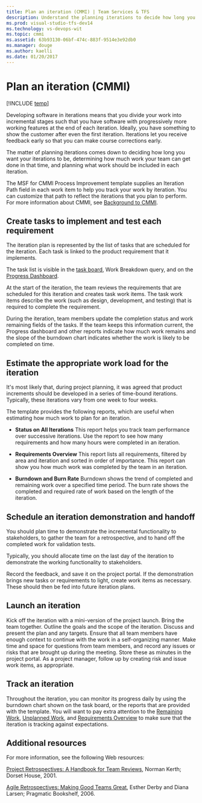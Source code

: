 ```yaml
---
title: Plan an iteration (CMMI) | Team Services & TFS
description: Understand the planning iterations to decide how long you want your iterations to be, determining how much work your team can get done in that time, and planning what work should be included in each iteration - Team Foundation Server (TFS)
ms.prod: visual-studio-tfs-dev14
ms.technology: vs-devops-wit
ms.topic: cmmi
ms.assetid: 63b93130-06bf-474c-883f-9514e3e92db0
ms.manager: douge
ms.author: kaelli
ms.date: 01/20/2017
---
```


# Plan an iteration (CMMI)

[!INCLUDE [temp](../../_shared/dev15-version-header.md)]

Developing software in iterations means that you divide your work into incremental stages such that you have software with progressively more working features at the end of each iteration. Ideally, you have something to show the customer after even the first iteration. Iterations let you receive feedback early so that you can make course corrections early.  
  
 The matter of planning iterations comes down to deciding how long you want your iterations to be, determining how much work your team can get done in that time, and planning what work should be included in each iteration.  
  
 The MSF for CMMI Process Improvement template supplies an Iteration Path field in each work item to help you track your work by iteration. You can customize that path to reflect the iterations that you plan to perform. For more information about CMMI, see [Background to CMMI](guidance-background-to-cmmi.md).  
  
## Create tasks to implement and test each requirement  
 The iteration plan is represented by the list of tasks that are scheduled for the iteration. Each task is linked to the product requirement that it implements.  
  
 The task list is visible in the [task board](http://msdn.microsoft.com/en-us/f13e32ae-fe77-421a-b524-43b6bcd1a0f3), Work Breakdown query, and on the [Progress Dashboard](http://msdn.microsoft.com/en-us/4aa21c4a-651b-4cec-a204-59524abdae82).  
  
 At the start of the iteration, the team reviews the requirements that are scheduled for this iteration and creates task work items. The task work items describe the work (such as design, development, and testing) that is required to complete the requirement.  
  
 During the iteration, team members update the completion status and work remaining fields of the tasks. If the team keeps this information current, the Progress dashboard and other reports indicate how much work remains and the slope of the burndown chart indicates whether the work is likely to be completed on time.  
  
##  <a name="PlanningTimeBound"></a> Estimate the appropriate work load for the iteration  
 It's most likely that, during project planning, it was agreed that product increments should be developed in a series of time-bound iterations. Typically, these iterations vary from one week to four weeks.  
  
 The template provides the following reports, which are useful when estimating how much work to plan for an iteration.  
  
-   **Status on All Iterations** This report helps you track team performance over successive iterations. Use the report to see how many requirements and how many hours were completed in an iteration.  
  
-   **Requirements Overview** This report lists all requirements, filtered by area and iteration and sorted in order of importance. This report can show you how much work was completed by the team in an iteration.  
  
-   **Burndown and Burn Rate** Burndown shows the trend of completed and remaining work over a specified time period. The burn rate shows the completed and required rate of work based on the length of the iteration.  
  
##  <a name="Handoff"></a> Schedule an iteration demonstration and handoff  
 You should plan time to demonstrate the incremental functionality to stakeholders, to gather the team for a retrospective, and to hand off the completed work for validation tests.  
  
 Typically, you should allocate time on the last day of the iteration to demonstrate the working functionality to stakeholders.  
  
 Record the feedback, and save it on the project portal. If the demonstration brings new tasks or requirements to light, create work items as necessary. These should then be fed into future iteration plans.  
  
##  <a name="Launch"></a> Launch an iteration  
 Kick off the iteration with a mini-version of the project launch. Bring the team together. Outline the goals and the scope of the iteration. Discuss and present the plan and any targets. Ensure that all team members have enough context to continue with the work in a self-organizing manner. Make time and space for questions from team members, and record any issues or risks that are brought up during the meeting. Store these as minutes in the project portal. As a project manager, follow up by creating risk and issue work items, as appropriate.  
  
##  <a name="Tracking"></a> Track an iteration  
 Throughout the iteration, you can monitor its progress daily by using the burndown chart shown on the task board, or the reports that are provided with the template. You will want to pay extra attention to the [Remaining Work](https://msdn.microsoft.com/library/dd380673.aspx), [Unplanned Work](https://msdn.microsoft.com/library/ee707132.aspx), and [Requirements Overview](https://msdn.microsoft.com/library/ee461517.aspx) to make sure that the iteration is tracking against expectations.  
  
##  <a name="AdditionalResources"></a> Additional resources  
 For more information, see the following Web resources:  
  
 [Project Retrospectives: A Handbook for Team Reviews](http://go.microsoft.com/fwlink/?LinkId=179023), Norman Kerth; Dorset House, 2001.  
  
 [Agile Retrospectives: Making Good Teams Great](http://go.microsoft.com/fwlink/?LinkId=179024), Esther Derby and Diana Larsen; Pragmatic Bookshelf, 2006.